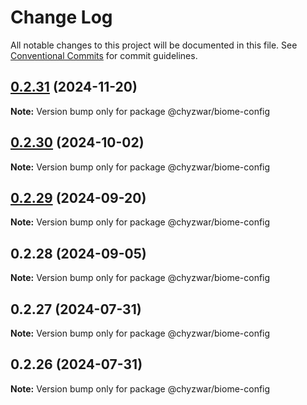 # Change Log

All notable changes to this project will be documented in this file.
See [Conventional Commits](https://conventionalcommits.org) for commit guidelines.

## [0.2.31](https://github.com/chyzwar/common/compare/@chyzwar/biome-config@0.2.30...@chyzwar/biome-config@0.2.31) (2024-11-20)

**Note:** Version bump only for package @chyzwar/biome-config

## [0.2.30](https://github.com/chyzwar/common/compare/@chyzwar/biome-config@0.2.29...@chyzwar/biome-config@0.2.30) (2024-10-02)

**Note:** Version bump only for package @chyzwar/biome-config

## [0.2.29](https://github.com/chyzwar/common/compare/@chyzwar/biome-config@0.2.28...@chyzwar/biome-config@0.2.29) (2024-09-20)

**Note:** Version bump only for package @chyzwar/biome-config

## 0.2.28 (2024-09-05)

**Note:** Version bump only for package @chyzwar/biome-config

## 0.2.27 (2024-07-31)

**Note:** Version bump only for package @chyzwar/biome-config

## 0.2.26 (2024-07-31)

**Note:** Version bump only for package @chyzwar/biome-config
